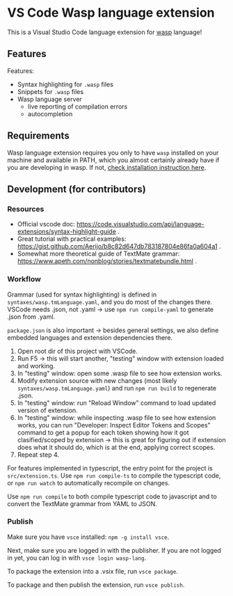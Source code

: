 # VS Code Wasp language extension

This is a Visual Studio Code language extension for [wasp](https://wasp-lang.dev) language!

## Features

Features:
- Syntax highlighting for `.wasp` files
- Snippets for `.wasp` files
- Wasp language server
  - live reporting of compilation errors
  - autocompletion

## Requirements

Wasp language extension requires you only to have `wasp` installed on your machine and available in PATH,
which you almost certainly already have if you are developing in wasp.
If not, [check installation instruction here](https://wasp-lang.dev/docs).

## Development (for contributors)
### Resources
- Official vscode doc: https://code.visualstudio.com/api/language-extensions/syntax-highlight-guide .
- Great tutorial with practical examples: https://gist.github.com/Aerijo/b8c82d647db783187804e86fa0a604a1 .
- Somewhat more theoretical guide of TextMate grammar: https://www.apeth.com/nonblog/stories/textmatebundle.html .

### Workflow
Grammar (used for syntax highlighting) is defined in `syntaxes/wasp.tmLanguage.yaml`, and you do most of the changes there.
VSCode needs .json, not .yaml -> use `npm run compile-yaml` to generate .json from .yaml.

`package.json` is also important -> besides general settings, we also define embedded languages and extension dependencies there.

1. Open root dir of this project with VSCode.
2. Run F5 -> this will start another, "testing" window with extension loaded and working.
3. In "testing" window: open some .wasp file to see how extension works.
4. Modify extension source with new changes (most likely `syntaxes/wasp.tmLanguage.yaml`)
   and run `npm run build` to regenerate .json.
5. In "testing" window: run "Reload Window" command to load updated version of extension.
6. In "testing" window: while inspecting .wasp file to see how extension works, you can
   run "Developer: Inspect Editor Tokens and Scopes" command to get a popup for each token showing
   how it got clasified/scoped by extension -> this is great for figuring out if extension does what it should do,
   which is at the end, applying correct scopes.
7. Repeat step 4.

For features implemented in typescript, the entry point for the project is `src/extension.ts`.
Use `npm run compile-ts` to compile the typescript code, or `npm run watch` to 
automatically recompile on changes.

Use `npm run compile` to both compile typescript code to javascript and to convert the TextMate grammar from YAML to JSON.

### Publish
Make sure you have `vsce` installed: `npm -g install vsce`.

Next, make sure you are logged in with the publisher.
If you are not logged in yet, you can log in with `vsce login wasp-lang`.

To package the extension into a .vsix file, run `vsce package`.

To package and then publish the extension, run `vsce publish`.
